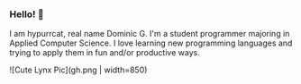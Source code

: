 ### Hello! 👋
I am hypurrcat, real name Dominic G.
I'm a student programmer majoring in Applied Computer Science.
I love learning new programming languages and trying to apply them in fun and/or productive ways.

![Cute Lynx Pic](gh.png | width=850)
